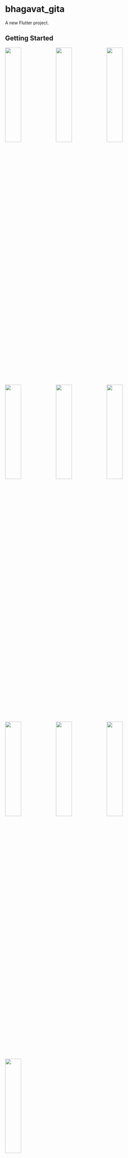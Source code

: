 # bhagavat_gita

A new Flutter project.

## Getting Started

<p>
   <img src="https://github.com/user-attachments/assets/7537d4d2-1994-41b8-b8d8-b5bec4cd4bee"height=28% width=32%>
  <img src="https://github.com/user-attachments/assets/93c1897c-8f6a-4ded-8515-fa41b0272da1"height=28% width=32%>
  <img src="https://github.com/user-attachments/assets/ecbdb181-ebec-488e-88aa-fb5a864dae52"height=28% width=32%>
   <img src="https://github.com/user-attachments/assets/79060f48-c106-4af2-bb17-1981f31d0b9e"height=28% width=32%>
  <img src="https://github.com/user-attachments/assets/c17d7af9-3e74-4d3c-8306-de2a2f53d25d"height=28% width=32%>
     <img src="https://github.com/user-attachments/assets/4e7fce5b-0f65-4faa-a7a7-8642d7db7cf4"height=28% width=32%>
       <img src="https://github.com/user-attachments/assets/2aedc154-275d-4e0e-bd0c-458d4e1019e5"height=28% width=32%>
         <img src="https://github.com/user-attachments/assets/2d698cdd-3506-41c3-8c01-7717d41f0891"height=28% width=32%>
           <img src="https://github.com/user-attachments/assets/f22bdc69-f977-4338-93c9-a34c27ae4eb6"height=28% width=32%>
                      <img src="https://github.com/user-attachments/assets/acca6267-2cf5-4ae7-9aeb-8fac883dd14f"height=28% width=32%>

           


</p>

https://github.com/user-attachments/assets/49ce14eb-4496-41bb-a128-72d936a1f662


